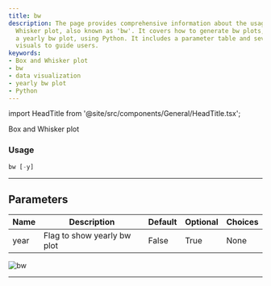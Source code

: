 ```yaml
---
title: bw
description: The page provides comprehensive information about the usage of Box and
  Whisker plot, also known as 'bw'. It covers how to generate bw plots, including
  a yearly bw plot, using Python. It includes a parameter table and several supporting
  visuals to guide users.
keywords:
- Box and Whisker plot
- bw
- data visualization
- yearly bw plot
- Python
---
```


import HeadTitle from '@site/src/components/General/HeadTitle.tsx';

<HeadTitle title="bw - Qa - Forex - Reference | OpenBB Terminal Docs" />

Box and Whisker plot

### Usage

```python
bw [-y]
```

---

## Parameters

| Name | Description | Default | Optional | Choices |
| ---- | ----------- | ------- | -------- | ------- |
| year | Flag to show yearly bw plot | False | True | None |

![bw](https://user-images.githubusercontent.com/46355364/154305545-0f99fe4b-07e1-4714-8762-da3569023578.png)

---
